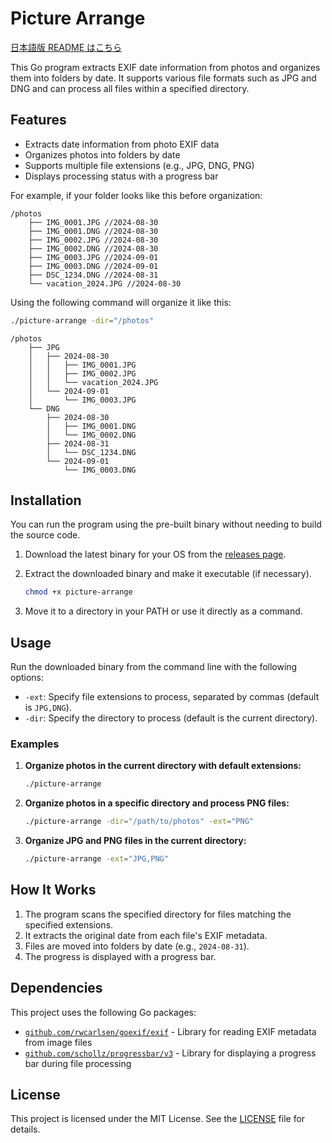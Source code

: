 # Picture Arrange

[日本語版 README はこちら](README-ja.md)

This Go program extracts EXIF date information from photos and organizes them into folders by date. It supports various file formats such as JPG and DNG and can process all files within a specified directory.

## Features

- Extracts date information from photo EXIF data
- Organizes photos into folders by date
- Supports multiple file extensions (e.g., JPG, DNG, PNG)
- Displays processing status with a progress bar

For example, if your folder looks like this before organization:

```
/photos
    ├── IMG_0001.JPG //2024-08-30
    ├── IMG_0001.DNG //2024-08-30
    ├── IMG_0002.JPG //2024-08-30
    ├── IMG_0002.DNG //2024-08-30
    ├── IMG_0003.JPG //2024-09-01
    ├── IMG_0003.DNG //2024-09-01
    ├── DSC_1234.DNG //2024-08-31
    └── vacation_2024.JPG //2024-08-30
```

Using the following command will organize it like this:

```bash
./picture-arrange -dir="/photos"
```

```
/photos
    ├── JPG
    │   ├── 2024-08-30
    │   │   ├── IMG_0001.JPG
    │   │   ├── IMG_0002.JPG
    │   │   └── vacation_2024.JPG
    │   └── 2024-09-01
    │       └── IMG_0003.JPG
    └── DNG
        ├── 2024-08-30
        │   ├── IMG_0001.DNG
        │   └── IMG_0002.DNG
        ├── 2024-08-31
        │   └── DSC_1234.DNG
        └── 2024-09-01
            └── IMG_0003.DNG
```

## Installation

You can run the program using the pre-built binary without needing to build the source code.

1. Download the latest binary for your OS from the [releases page](https://github.com/Soli0222/picture-arrange/releases).
2. Extract the downloaded binary and make it executable (if necessary).

   ```bash
   chmod +x picture-arrange
   ```

3. Move it to a directory in your PATH or use it directly as a command.

## Usage

Run the downloaded binary from the command line with the following options:

- `-ext`: Specify file extensions to process, separated by commas (default is `JPG,DNG`).
- `-dir`: Specify the directory to process (default is the current directory).

### Examples

1. **Organize photos in the current directory with default extensions:**

   ```bash
   ./picture-arrange
   ```

2. **Organize photos in a specific directory and process PNG files:**

   ```bash
   ./picture-arrange -dir="/path/to/photos" -ext="PNG"
   ```

3. **Organize JPG and PNG files in the current directory:**

   ```bash
   ./picture-arrange -ext="JPG,PNG"
   ```

## How It Works

1. The program scans the specified directory for files matching the specified extensions.
2. It extracts the original date from each file's EXIF metadata.
3. Files are moved into folders by date (e.g., `2024-08-31`).
4. The progress is displayed with a progress bar.

## Dependencies

This project uses the following Go packages:

- [`github.com/rwcarlsen/goexif/exif`](https://pkg.go.dev/github.com/rwcarlsen/goexif) - Library for reading EXIF metadata from image files
- [`github.com/schollz/progressbar/v3`](https://pkg.go.dev/github.com/schollz/progressbar/v3) - Library for displaying a progress bar during file processing

## License

This project is licensed under the MIT License. See the [LICENSE](LICENSE) file for details.
